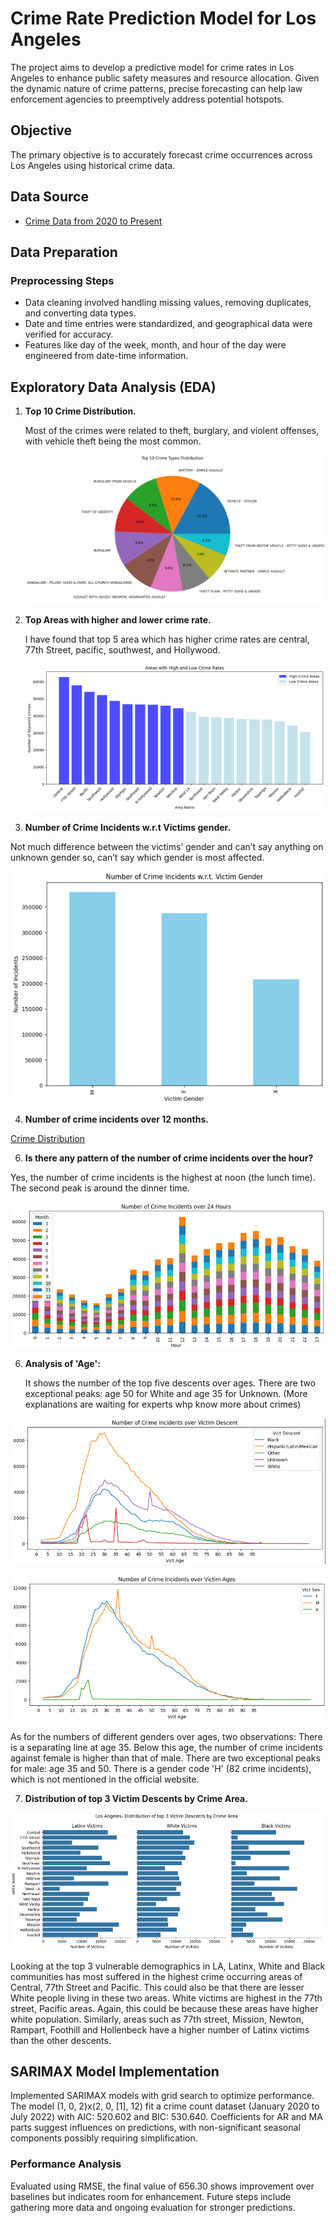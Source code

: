 # Crime Rate Prediction Model for Los Angeles

The project aims to develop a predictive model for crime rates in Los Angeles to enhance public safety measures and resource allocation. Given the dynamic nature of crime patterns, precise forecasting can help law enforcement agencies to preemptively address potential hotspots.

## Objective

The primary objective is to accurately forecast crime occurrences across Los Angeles using historical crime data.

## Data Source

- [Crime Data from 2020 to Present](https://catalog.data.gov/dataset/crime-data-from-2020-to-present)

## Data Preparation

### Preprocessing Steps

- Data cleaning involved handling missing values, removing duplicates, and converting data types.
- Date and time entries were standardized, and geographical data were verified for accuracy.
- Features like day of the week, month, and hour of the day were engineered from date-time information.

## Exploratory Data Analysis (EDA)

1. **Top 10 Crime Distribution.**

   Most of the crimes were related to theft, burglary, and violent offenses, with vehicle theft being the most common.

   ![Crime Distribution](Images/topcrimetypes.png)

2. **Top Areas with higher and lower crime rate.**

   I have found that top 5 area which has higher crime rates are central, 77th Street, pacific, southwest, and Hollywood.

   ![Crime Distribution](Images/area.png)

3.	**Number of Crime Incidents w.r.t Victims gender.**

   Not much difference between the victims’ gender and can’t say anything on unknown gender so, can’t say which gender is most affected.

   ![Crime Distribution](Images/Victimgender.png)

4.	**Number of crime incidents over 12 months.**

   [Crime Distribution](Images/crimeovermonth.png)
   
6.	**Is there any pattern of the number of crime incidents over the hour?**

   Yes, the number of crime incidents is the highest at noon (the lunch time). The second peak is around the dinner time.

   ![Crime Distribution](Images/patternoverhours.png)

6.	**Analysis of 'Age':**

  	It shows the number of the top five descents over ages. There are two exceptional peaks: age 50 for White and age 35 for Unknown. (More explanations are waiting for experts whp    know more about crimes)

   ![Crime Distribution](Images/analysisonage1.png)

   ![Crime Distribution](Images/analysisonage2.png)


   As for the numbers of different genders over ages, two observations:
   There is a separating line at age 35. Below this age, the number of crime incidents against female is higher than that of male. There are two exceptional peaks for male: age 35    and 50. There is a gender code 'H' (82 crime incidents), which is not mentioned in the official website.

7.	**Distribution of top 3 Victim Descents by Crime Area.**

   ![Crime Distribution](Images/distibution.png)

   Looking at the top 3 vulnerable demographics in LA, Latinx, White and Black communities has most suffered in the highest crime occurring areas of Central, 77th Street and          Pacific. This could also be that there are lesser White people living in these two areas. White victims are highest in the 77th street, Pacific areas. Again, this could be         because these areas have higher white population. Similarly, areas such as 77th street, Mission, Newton, Rampart, Foothill and Hollenbeck have a higher number of Latinx victims    than the other descents.


## SARIMAX Model Implementation
Implemented SARIMAX models with grid search to optimize performance. The model (1, 0, 2)x(2, 0, [1], 12) fit a crime count dataset (January 2020 to July 2022) with AIC: 520.602 and BIC: 530.640. Coefficients for AR and MA parts suggest influences on predictions, with non-significant seasonal components possibly requiring simplification.

### Performance Analysis
Evaluated using RMSE, the final value of 656.30 shows improvement over baselines but indicates room for enhancement. Future steps include gathering more data and ongoing evaluation for stronger predictions.



